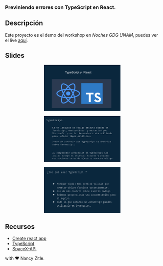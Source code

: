 ### Previniendo errores con TypeScript en React.

## Descripción

Este proyecto es el demo del workshop en _Noches GDG UNAM_, puedes ver el live [aquí](https://www.facebook.com/GDGUNAM/videos/2670004176584311).

## Slides

<p align="center">
  <img src="./src/img/presentacion.png" alt="Presentación"
    width="250" height="150"/>
 </p>
 <p align="center">
  <img src="./src/img/definicion.png" alt="Definicion"
    width="250" height="150"/>
 </p>
 <p align="center">
  <img src="./src/img/conclusiones.png" alt="Conclusiones"
    width="250" height="150"/>
 </p>

## Recursos

- [Create react app](https://create-react-app.dev/docs/adding-typescript/)
- [TypeScript](https://www.typescriptlang.org/)
- [SpaceX-API](https://github.com/r-spacex/SpaceX-API/blob/master/docs/v4/rockets/all.md)

with :heart: Nancy Zitle.
